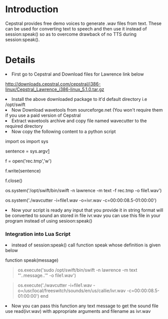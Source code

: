 # Introduction #

Cepstral provides free demo voices to generate .wav files from text. These can be used for converting text to speech and then use it instead of session:speak() so as to overcome drawback of no TTS during session:speak().


# Details #

<li>First go to Cepstral and Download files for Lawrence link below</li>

http://downloads.cepstral.com/cepstral/i386-linux/Cepstral_Lawrence_i386-linux_5.1.0.tar.gz

<li> Install the above downloaded package to it'd default directory i.e /opt/swift</li>

<li>Now Download wavetools from sourceforge.net (You won't require them if you use a paid version of Cepstral</li>

<li>Extract wavetools archive and copy file named wavecutter to the required directory </li>

<li> Now copy the following content to a python script</li>

import os
import sys

sentence = sys.argv[1](1.md)

f = open('rec.tmp','w')

f.write(sentence)

f.close()

os.system('/opt/swift/bin/swift -n lawrence -m text -f rec.tmp -o file1.wav')

os.system('./wavcutter -i=file1.wav -o=ivr.wav -c=00:00:08.5-01:00:00')

<li> Now your script is ready any input that you provide it in string format will be converted to sound an stored in file ivr.wav you can use this file in your program instead of using sesioon:speak()</li>

<h3>Integration into Lua Script</h3>
<li>instead of session:speak() call function speak whose definition is given below</li>

function speak(message)
> os.execute('sudo /opt/swift/bin/swift -n lawrence -m text "'..message..'" -o file1.wav')

> os.execute('./wavcutter -i=file1.wav -o=/usr/local/freeswitch/sounds/en/us/callie/ivr.wav -c=00:00:08.5-01:00:00')
end

<li>Now you can pass this function any text message to get the sound file use read(ivr.wav) with appropriate arguments and filename as ivr.wav</li>